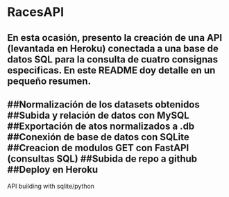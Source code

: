 # RacesAPI


En esta ocasión, presento la creación de una API (levantada en Heroku) conectada a una base de datos SQL para la consulta de cuatro consignas especificas.
En este README doy detalle en un pequeño resumen.
-----------------
##Normalización de los datasets obtenidos
##Subida y relación de datos con MySQL
##Exportación de atos normalizados a .db
##Conexión de base de datos con SQLite
##Creacion de modulos GET con FastAPI (consultas SQL)
##Subida de repo a github
##Deploy en Heroku
------------------
API building with sqlite/python
